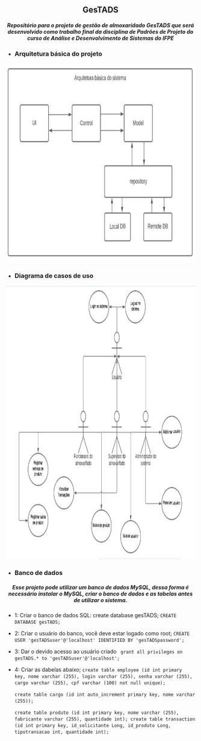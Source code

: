 <h2 align="center"> GesTADS</h2>

<h5 align=center> Repositório para o projeto de gestão de almoxaridado GesTADS que será desenvolvido como trabalho final da disciplina de Padrões de Projeto do curso de Análise e Desenvolvimento de Sistemas do IFPE </h5>



* <h3>Arquitetura básica do projeto</h3>

<img src="doc/img/architecture.jpeg" alt="basic architecture" height="525">


* <h3>Diagrama de casos de uso</h3>
<img src="doc/img/usecaseDiagram.jpeg" alt="basic architecture" height="725">

* <h3>Banco de dados</h3>
<h5 align=center>Esse projeto pode utilizar um banco de dados MySQL, dessa forma é necessário instalar o MySQL, criar o banco de dados e as tabelas antes de utilizar o sistema.</h5>


- 1:  Criar o banco de dados SQL: create database gesTADS;
	``` CREATE DATABASE gesTADS; ```
	
- 2: Criar o usuário do banco, você deve estar logado como root;
	``` CREATE USER 'gesTADSuser'@'localhost' IDENTIFIED BY 'gesTADSpassword'; ```
	
- 3: Dar o devido acesso ao usuário criado
	``` grant all privileges on gesTADS.* to 'gesTADSuser'@'localhost';```
	
- 4: Criar as dabelas abaixo;
	```create table employee (id int primary key, nome varchar (255), login varchar (255), senha varchar (255), cargo varchar (255), cpf varchar (100) not null unique);```
	
	```create table cargo (id int auto_increment primary key, nome varchar (255));```
	
	
	```create table produto (id int primary key, nome varchar (255), fabricante varchar (255), quantidade int); create table transaction (id int primary key, id_solicitante Long, id_produto Long, tipotransacao int, quantidade int);```

